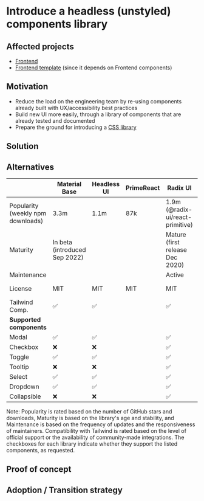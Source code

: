 # Introduce a headless (unstyled) components library

## Affected projects

- [Frontend](https://github.com/opencollective/opencollective-frontend)
- [Frontend template](https://github.com/opencollective/opencollective-frontend-template) (since it depends on Frontend components)

## Motivation

- Reduce the load on the engineering team by re-using components already built with UX/accessibility best practices
- Build new UI more easily, through a library of components that are already tested and documented
- Prepare the ground for introducing a [CSS library](https://github.com/opencollective/opencollective/pull/6694)

## Solution

<!--
Describe the proposed solutions with facts and arguments in favor of this change.
If it has some drawbacks, include them as well.
-->

## Alternatives

|                                   | Material Base                 | Headless UI | PrimeReact | Radix UI                         | ReaKit | Reach UI | React Aria |
| --------------------------------- | ----------------------------- | ----------- | ---------- | -------------------------------- | ------ | -------- | ---------- |
| Popularity (weekly npm downloads) | 3.3m                          | 1.1m        | 87k        | 1.9m (@radix-ui/react-primitive) | 165k   | n/a      | 163k       |
| Maturity                          | In beta (introduced Sep 2022) |             |            | Mature (first release Dec 2020)  |        |          |            |
| Maintenance                       |                               |             |            | Active                           |        |          |            |
| License                           | MIT                           | MIT         | MIT        | MIT                              |        | MIT      | Apache 2.0 |
| Tailwind Comp.                    | ✅                            | ✅          |            | ✅                               |        |          |            |
| **Supported components**          |                               |             |            |                                  |        |          |            |
| Modal                             | ✅                            | ✅          |            | ✅                               |        |          |            |
| Checkbox                          | ❌                            | ❌          |            | ✅                               |        |          |            |
| Toggle                            | ✅                            | ✅          |            | ✅                               |        |          |            |
| Tooltip                           | ❌                            | ❌          |            | ✅                               |        |          |            |
| Select                            | ✅                            | ✅          |            | ✅                               |        |          |            |
| Dropdown                          | ✅                            | ✅          |            | ✅                               |        |          |            |
| Collapsible                       | ❌                            | ❌          |            | ✅                               |        |          |            |

Note: Popularity is rated based on the number of GitHub stars and downloads, Maturity is based on the library's age and stability, and Maintenance is based on the frequency of updates and the responsiveness of maintainers. Compatibility with Tailwind is rated based on the level of official support or the availability of community-made integrations. The checkboxes for each library indicate whether they support the listed components, as requested.

## Proof of concept

<!-- If applicable, add a link to a PR or an example that demonstrate the change -->

## Adoption / Transition strategy

<!--
If applicable, how are we going to migrate existing code? How are we going to document and teach
that to ensure that existing and new contributors will acknowledge this change?
-->
